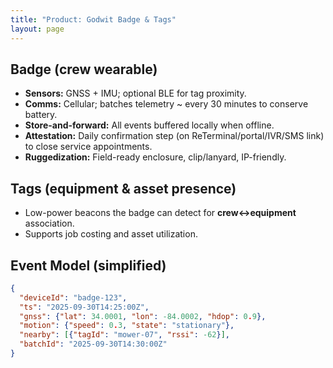 ```yaml
---
title: "Product: Godwit Badge & Tags"
layout: page
---
```


## Badge (crew wearable)
- **Sensors:** GNSS + IMU; optional BLE for tag proximity.
- **Comms:** Cellular; batches telemetry ~ every 30 minutes to conserve battery.
- **Store-and-forward:** All events buffered locally when offline.
- **Attestation:** Daily confirmation step (on ReTerminal/portal/IVR/SMS link) to close service appointments.
- **Ruggedization:** Field-ready enclosure, clip/lanyard, IP-friendly.

## Tags (equipment & asset presence)
- Low-power beacons the badge can detect for **crew↔equipment** association.
- Supports job costing and asset utilization.

## Event Model (simplified)
```json
{
  "deviceId": "badge-123",
  "ts": "2025-09-30T14:25:00Z",
  "gnss": {"lat": 34.0001, "lon": -84.0002, "hdop": 0.9},
  "motion": {"speed": 0.3, "state": "stationary"},
  "nearby": [{"tagId": "mower-07", "rssi": -62}],
  "batchId": "2025-09-30T14:30:00Z"
}
